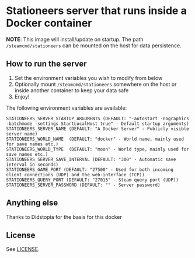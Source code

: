 # Stationeers server that runs inside a Docker container

**NOTE**: This image will install/update on startup. The path ```/steamcmd/stationeers``` can be mounted on the host for data persistence.

## How to run the server

1. Set the environment variables you wish to modify from below
2. Optionally mount ```/steamcmd/stationeers``` somewhere on the host or inside another container to keep your data safe
3. Enjoy!

The following environment variables are available:
```
STATIONEERS_SERVER_STARTUP_ARGUMENTS (DEFAULT: "-autostart -nographics -batchmode -settings StartLocalHost true" - Default startup arguments)
STATIONEERS_SERVER_NAME (DEFAULT: "A Docker Server" - Publicly visible server name)
STATIONEERS_WORLD_NAME  (DEFAULT: "docker" - World name, mainly used for save names etc.)
STATIONEERS_WORLD_TYPE  (DEFAULT: "moon" - World type, mainly used for save names etc.)
STATIONEERS_SERVER_SAVE_INTERVAL (DEFAULT: "300" - Automatic save interval in seconds)
STATIONEERS_GAME_PORT (DEFAULT: "27500" - Used for both incoming client connections (UDP) and the web-interface (TCP))
STATIONEERS_QUERY_PORT (DEFAULT: "27015" - Steam query port (UDP))
STATIONEERS_SERVER_PASSWORD (DEFAULT: "" - Server password)
```

## Anything else

Thanks to Didstopia for the basis for this docker

## License

See [LICENSE](LICENSE).
